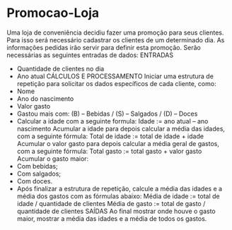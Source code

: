 # Promocao-Loja
Uma loja de conveniência decidiu fazer uma promoção para seus clientes.
Para isso será  necessário cadastrar os clientes de um determinado dia.
As informações pedidas irão servir  para definir esta promoção.
Serão necessárias as seguintes entradas de dados:
ENTRADAS 
- Quantidade de clientes no dia
-  Ano atual 
CÁLCULOS E PROCESSAMENTO
Iniciar uma estrutura de repetição para solicitar os dados específicos de cada cliente,  como:
- Nome
- Ano do nascimento
- Valor gasto
- Gastou mais com: (B) – Bebidas / (S) – Salgados / (D) – Doces
- Calcular a idade com a seguinte formula:
Idade := ano atual – ano nascimento
Acumular a idade para depois calcular a média das idades, com a seguinte fórmula:
Total de idade := total de idade + idade
Acumular o valor gasto para depois calcular a média geral de gastos, com a seguinte  fórmula:
Total gasto := total gasto + valor gasto
Acumular o gasto maior:
- Com bebidas;
 - Com salgados;
 - Com doces.
- Após finalizar a estrutura de repetição, calcule a média das idades e a média dos gastos  com as fórmulas abaixo:
Média de idade := total de idade / quantidade de clientes
Média de gasto := total de gasto / quantidade de clientes
SAÍDAS
Ao final mostrar onde houve o gasto maior, mostrar a média das idades e a média de todos  os gastos.

